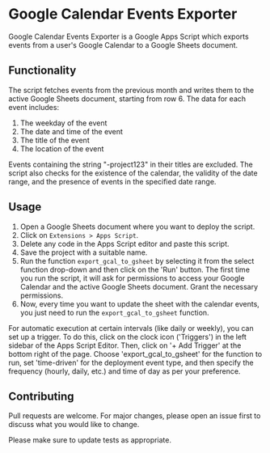 # Google Calendar Events Exporter

Google Calendar Events Exporter is a Google Apps Script which exports events from a user's Google Calendar to a Google Sheets document. 

## Functionality

The script fetches events from the previous month and writes them to the active Google Sheets document, starting from row 6. The data for each event includes:

1. The weekday of the event
2. The date and time of the event
3. The title of the event
4. The location of the event

Events containing the string "-project123" in their titles are excluded. The script also checks for the existence of the calendar, the validity of the date range, and the presence of events in the specified date range.

## Usage

1. Open a Google Sheets document where you want to deploy the script.
2. Click on `Extensions > Apps Script`.
3. Delete any code in the Apps Script editor and paste this script.
4. Save the project with a suitable name.
5. Run the function `export_gcal_to_gsheet` by selecting it from the select function drop-down and then click on the 'Run' button. The first time you run the script, it will ask for permissions to access your Google Calendar and the active Google Sheets document. Grant the necessary permissions.
6. Now, every time you want to update the sheet with the calendar events, you just need to run the `export_gcal_to_gsheet` function.

For automatic execution at certain intervals (like daily or weekly), you can set up a trigger. To do this, click on the clock icon ('Triggers') in the left sidebar of the Apps Script Editor. Then, click on '+ Add Trigger' at the bottom right of the page. Choose 'export_gcal_to_gsheet' for the function to run, set 'time-driven' for the deployment event type, and then specify the frequency (hourly, daily, etc.) and time of day as per your preference.

## Contributing

Pull requests are welcome. For major changes, please open an issue first to discuss what you would like to change.

Please make sure to update tests as appropriate.
